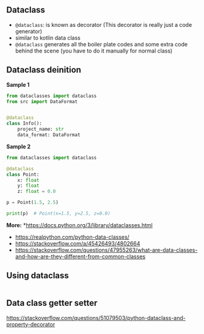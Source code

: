 ## Dataclass
* `@dataclass`: is known as decorator (This decorator is really just a code generator)
* similar to kotlin data class
* `@dataclass` generates all the boiler plate codes and some extra code behind the scene (you have to do it manually for normal class)

## Dataclass deinition

**Sample 1**
```python
from dataclasses import dataclass
from src import DataFormat


@dataclass
class Info():
    project_name: str
    data_format: DataFormat
```

**Sample 2**
```python
from dataclasses import dataclass

@dataclass
class Point:
    x: float
    y: float
    z: float = 0.0

p = Point(1.5, 2.5)

print(p)  # Point(x=1.5, y=2.5, z=0.0)
```

**More:**
 *https://docs.python.org/3/library/dataclasses.html
* https://realpython.com/python-data-classes/
* https://stackoverflow.com/a/45426493/4802664
* https://stackoverflow.com/questions/47955263/what-are-data-classes-and-how-are-they-different-from-common-classes

## Using dataclass
```python

```

## Data class getter setter
https://stackoverflow.com/questions/51079503/python-dataclass-and-property-decorator

